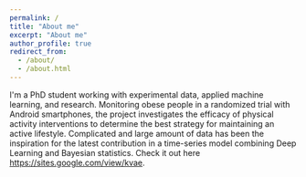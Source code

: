 ```yaml
---
permalink: /
title: "About me"
excerpt: "About me"
author_profile: true
redirect_from: 
  - /about/
  - /about.html
---
```

I'm a PhD student working with experimental data, applied machine learning, and research. Monitoring obese people in a randomized trial with Android smartphones, the project investigates the efficacy of physical activity interventions to determine the best strategy for maintaining an active lifestyle. Complicated and large amount of data has been the inspiration for the latest contribution in a time-series model combining Deep Learning and Bayesian statistics. Check it out here https://sites.google.com/view/kvae.
